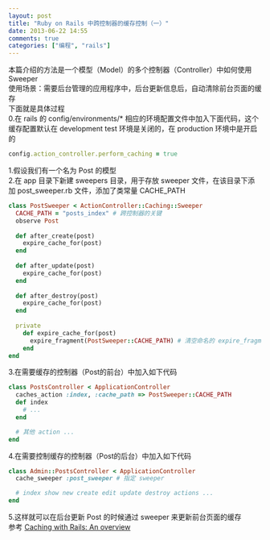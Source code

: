 ```yaml
---
layout: post
title: "Ruby on Rails 中跨控制器的缓存控制（一）"
date: 2013-06-22 14:55
comments: true
categories: ["编程", "rails"]
---
```

本篇介绍的方法是一个模型（Model）的多个控制器（Controller）中如何使用 Sweeper   
使用场景：需要后台管理的应用程序中，后台更新信息后，自动清除前台页面的缓存   
下面就是具体过程   
0.在 rails 的 config/environments/* 相应的环境配置文件中加入下面代码，这个缓存配置默认在 development test 环境是关闭的，在 production 环境中是开启的   
```ruby
config.action_controller.perform_caching = true
```
1.假设我们有一个名为 Post 的模型   
2.在 app 目录下新建 sweepers 目录，用于存放 sweeper 文件，在该目录下添加 post_sweeper.rb 文件，添加了类常量 CACHE_PATH   
```ruby post_sweeper.rb
class PostSweeper < ActionController::Caching::Sweeper
  CACHE_PATH = "posts_index" # 跨控制器的关键
  observe Post
 
  def after_create(post)
    expire_cache_for(post)
  end
 
  def after_update(post)
    expire_cache_for(post)
  end
 
  def after_destroy(post)
    expire_cache_for(post)
  end
 
  private
    def expire_cache_for(post)
      expire_fragment(PostSweeper::CACHE_PATH) # 清空命名的 expire_fragment
    end
end
```
3.在需要缓存的控制器（Post的前台）中加入如下代码   
```ruby 
class PostsController < ApplicationController
  caches_action :index, :cache_path => PostSweeper::CACHE_PATH
  def index
    # ...
  end

  # 其他 action ...
end
```
4.在需要控制缓存的控制器（Post的后台）中加入如下代码   
```ruby
class Admin::PostsController < ApplicationController
  cache_sweeper :post_sweeper # 指定 sweeper 

  # index show new create edit update destroy actions ...
end
```
5.这样就可以在后台更新 Post 的时候通过 sweeper 来更新前台页面的缓存  
参考 [Caching with Rails: An overview](http://guides.rubyonrails.org/caching_with_rails.html) 

